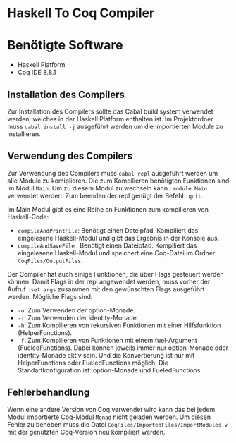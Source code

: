 # Haskell To Coq Compiler

# Benötigte Software

  * Haskell Platform
  * Coq IDE 8.8.1

## Installation des Compilers
Zur Installation des Compilers sollte das Cabal build system verwendet werden, welches in der Haskell Platform enthalten ist.
Im Projektordner muss `cabal install -j` ausgeführt werden um die importierten Module zu installieren.

## Verwendung des Compilers
Zur Verwendung des Compilers muss `cabal repl` ausgeführt werden um alle Module zu komiplieren. Die zum Kompilieren benötigten Funktionen sind im Modul `Main`.
Um zu diesem Modul zu wechseln kann `:module Main` verwendet werden. Zum beenden der repl genügt der Befehl `:quit`.

Im Main Modul gibt es eine Reihe an Funktionen zum kompilieren von Haskell-Code:
  * `compileAndPrintFile`: Benötigt einen Dateipfad. Kompiliert das eingelesene Haskell-Modul und gibt das Ergebnis in der Konsole aus.
  * `compileAndSaveFile` : Benötigt einen Dateipfad. Kompiliert das eingelesene Haskell-Modul und speichert eine Coq-Datei im Ordner `CoqFiles/OutputFiles`.

Der Compiler hat auch einige Funktionen, die über Flags gesteuert werden können. Damit Flags in der repl angewendet werden, muss vorher der Aufruf `:set args` zusammen mit den gewünschten Flags ausgeführt werden.
Mögliche Flags sind:
  * `-o`: Zum Verwenden der option-Monade.
  * `-i`: Zum Verwenden der identity-Monade.
  * `-h`: Zum Kompilieren von rekursiven Funktionen mit einer Hilfsfunktion (HelperFunctions).
  * `-f`: Zum Kompilieren von Funktionen mit einem fuel-Argument (FueledFunctions).
Dabei können jeweils immer nur option-Monade oder identity-Monade aktiv sein. Und die Konvertierung ist nur mit HelperFunctions oder FueledFunctions möglich. Die Standartkonfiguration ist: option-Monade und FueledFunctions. 

## Fehlerbehandlung
Wenn eine andere Version von Coq verwendet wird kann das bei jedem Modul importierte Coq-Modul `Monad` nicht geladen werden. Um diesen Fehler zu beheben muss die Datei `CoqFiles/ImportedFiles/ImportModules.v` mit der genutzten Coq-Version neu kompiliert werden.   
